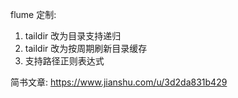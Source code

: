 flume 定制:
1. taildir 改为目录支持递归
2. taildir 改为按周期刷新目录缓存
3. 支持路径正则表达式

简书文章: https://www.jianshu.com/u/3d2da831b429 